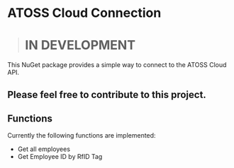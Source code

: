 # ATOSS Cloud Connection

> # IN DEVELOPMENT

This NuGet package provides a simple way to connect to the ATOSS Cloud API.

## Please feel free to contribute to this project.

## Functions

Currently the following functions are implemented:
 - Get all employees
 - Get Employee ID by RfID Tag